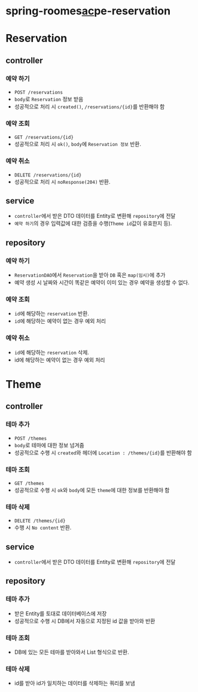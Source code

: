 # spring-roomes<u><b>ac</b></u>pe-reservation

# Reservation
## controller
### 예약 하기
* `POST /reservations`
* `body`로 `Reservation` 정보 받음
* 성공적으로 처리 시 `created()`, `/reservations/{id}`를 반환해야 함

### 예약 조회
* `GET /reservations/{id}`
* 성공적으로 처리 시 `ok()`, `body`에 `Reservation 정보` 반환.

### 예약 취소
* `DELETE /reservations/{id}`
* 성공적으로 처리 시 `noResponse(204)` 반환.

## service
* `controller`에서 받은 DTO 데이터를 Entity로 변환해 `repository`에 전달
* `예약 하기`의 경우 입력값에 대한 검증을 수행(`Theme id`값이 유효한지 등).

## repository
### 예약 하기
* `ReservationDAO`에서 `Reservation`을 받아 `DB` 혹은 `map(임시)`에 추가
* 예약 생성 시 날짜와 시간이 똑같은 예약이 이미 있는 경우 예약을 생성할 수 없다.

### 예약 조회
* `id`에 해당하는 `reservation` 반환.
* `id`에 해당하는 예약이 없는 경우 예외 처리

### 예약 취소
* `id`에 해당하는 `reservation` 삭제.
* id에 해당하는 예약이 없는 경우 예외 처리




# Theme
## controller
### 테마 추가
* `POST /themes`
* `body`로 테마에 대한 정보 넘겨줌
* 성공적으로 수행 시 `created`와 헤더에 `Location : /themes/{id}`를 반환해야 함

### 테마 조회
* `GET /themes`
* 성공적으로 수행 시 `ok`와 `body`에 모든 `theme`에 대한 정보를 반환해야 함

### 테마 삭제
* `DELETE /themes/{id}`
* 수행 시 `No content` 반환.

## service
* `controller`에서 받은 DTO 데이터를 Entity로 변환해 `repository`에 전달

## repository
### 테마 추가
* 받은 Entity를 토대로 데이터베이스에 저장
* 성공적으로 수행 시 DB에서 자동으로 지정된 id 값을 받아와 반환

### 테마 조회
* DB에 있는 모든 테마를 받아와서 List<Entity> 형식으로 반환.

### 테마 삭제
* id를 받아 id가 일치하는 데이터를 삭제하는 쿼리를 보냄
